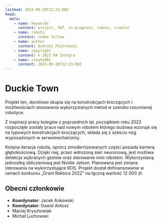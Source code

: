```yaml
---
lastmod: 2023-09-20T12:23:00Z
head:
  meta:
    - name: keywords
      content: project, TWT, in-progress, robots, crawler
    - name: robots
      content: index follow
    - name: author
      content: Andrzej Piotrowski
    - name: copyright
      content: © 2023 KN Integra
    - name: createdAt
      content: 2023-09-20T12:23:00Z
---
```


# Duckie Town

Projekt ten, docelowo skupia się na konstrukcjach kroczących i możliwościach stosowania wykorzystanych metod w szeroko rozumianej robotyce.

Z inspiracji pracy kolegów z poprzednich lat, początkiem roku 2022 rozpoczęte zostały prace nad nowym robotem którego budowa wzoruje się na typowych konstrukcjach kroczących, składa się z sześciu nóg wyposażonych w serwomechanizmy.

Kolejna iteracja robota, oprócz zmodernizowanych części posiada kamerę głębokościową. Dzięki niej, przez wdrożoną sieć neuronową, jest możliwa detekcja wybranych gestów oraz sterowanie nimi robotem. Wykorzystaną jednostką obliczeniową jest Nvidie Jetson. Planowana jest zmiana sterowania na wykorzystujące ROS. Projekt dostał dofinansowanie w ramach konkursu „Grant Rektora 2022” na łączną wartość 12 000 zł.


## Obecni członkowie

- **Koordynator**: Jacek Ankowski
- **Koordynator**: Dawid Antosz
- Maciej Krysztowiak
- Michał Luchowski
